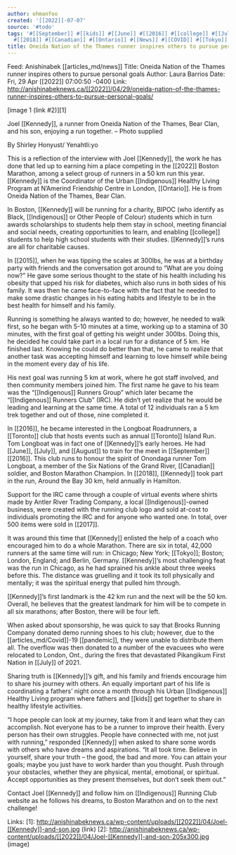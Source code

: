 ```yaml
---
author: ohmanfoo
created: '[[2022]]-07-07'
source: '#todo'
tags: '#[[September]] #[[kids]] #[[June]] #[[2016]] #[[college]] #[[July]] #[[2015]] #[[2017]] #[[pandemic]] #[[August]] #[[Toronto]]
  #[[2018]] #[[Canadian]] #[[Ontario]] #[[News]] #[[COVID]] #[[Tokyo]] #[[2022]] #[[Indigenous]] #[[Kennedy]] '
title: Oneida Nation of the Thames runner inspires others to pursue personal goals.md
---
```


Feed: Anishinabek [[articles_md/news]]
Title: Oneida Nation of the Thames runner inspires others to pursue personal 
goals
Author: Laura Barrios
Date: Fri, 29 Apr [[2022]] 07:00:50 -0400
Link: http://anishinabeknews.ca/[[2022]]/04/29/oneida-nation-of-the-thames-runner-inspires-others-to-pursue-personal-goals/
 
[image 1 (link #2)][1]
 
Joel [[Kennedy]], a runner from Oneida Nation of the Thames, Bear Clan, and his son,
enjoying a run together. – Photo supplied
 
By Shirley Honyust/ Yenahtli:yo
 
This is a reflection of the interview with Joel [[Kennedy]], the work he has done 
that led up to earning him a place competing in the [[2022]] Boston Marathon, among 
a select group of runners in a 50 km run this year. [[Kennedy]] is the Coordinator 
of the Urban [[Indigenous]] Healthy Living Program at N’Amerind Friendship Centre in
London, [[Ontario]]. He is from Oneida Nation of the Thames, Bear Clan.
 
In Boston, [[Kennedy]] will be running for a charity, BIPOC (who identify as Black, 
[[Indigenous]] or Other People of Colour) students which in turn awards scholarships
to students help them stay in school, meeting financial and social needs, 
creating opportunities to learn, and enabling [[college]] students to help high 
school students with their studies. [[Kennedy]]’s runs are all for charitable 
causes.
 
In [[2015]], when he was tipping the scales at 300lbs, he was at a birthday party 
with friends and the conversation got around to “What are you doing now?” He 
gave some serious thought to the state of his health including his obesity that 
upped his risk for diabetes, which also runs in both sides of his family. It was
then he came face-to-face with the fact that he needed to make some drastic 
changes in his eating habits and lifestyle to be in the best health for himself 
and his family.
 
Running is something he always wanted to do; however, he needed to walk first, 
so he began with 5-10 minutes at a time, working up to a stamina of 30 minutes, 
with the first goal of getting his weight under 300lbs. Doing this, he decided 
he could take part in a local run for a distance of 5 km. He finished last. 
Knowing he could do better than that, he came to realize that another task was 
accepting himself and learning to love himself while being in the moment every 
day of his life.
 
His next goal was running 5 km at work, where he got staff involved, and then 
community members joined him. The first name he gave to his team was the 
“[[Indigenous]] Runners Group” which later became the “[[Indigenous]] Runners Club” 
(IRC). He didn’t yet realize that he would be leading and learning at the same 
time. A total of 12 individuals ran a 5 km trek together and out of those, nine 
completed it.
 
In [[2016]], he became interested in the Longboat Roadrunners, a [[Toronto]] club that 
hosts events such as annual [[Toronto]] Island Run. Tom Longboat was in fact one of 
[[Kennedy]]’s early heroes. He had [[June]], [[July]], and [[August]] to train for the meet in 
[[September]] [[2016]]. This club runs to honour the spirit of Onondaga runner Tom 
Longboat, a member of the Six Nations of the Grand River, [[Canadian]] soldier, and 
Boston Marathon Champion. In [[2018]], [[Kennedy]] took part in the run, Around the Bay 
30 km, held annually in Hamilton.
 
Support for the IRC came through a couple of virtual events where shirts made by
Antler River Trading Company, a local [[Indigenous]]-owned business, were created 
with the running club logo and sold at-cost to individuals promoting the IRC and
for anyone who wanted one. In total, over 500 items were sold in [[2017]].
 
It was around this time that [[Kennedy]] enlisted the help of a coach who encouraged
him to do a whole Marathon. There are six in total, 42,000 runners at the same 
time will run: in Chicago; New York; [[Tokyo]]; Boston; London, England; and Berlin,
Germany. [[Kennedy]]’s most challenging feat was the run in Chicago, as he had 
sprained his ankle about three weeks before this. The distance was gruelling and
it took its toll physically and mentally; it was the spiritual energy that 
pulled him through.
 
[[Kennedy]]’s first landmark is the 42 km run and the next will be the 50 km. 
Overall, he believes that the greatest landmark for him will be to compete in 
all six marathons; after Boston, there will be four left.
 
When asked about sponsorship, he was quick to say that Brooks Running Company 
donated demo running shoes to his club; however, due to the [[articles_md/Covid]]-19 [[pandemic]], 
they were unable to distribute them all. The overflow was then donated to a 
number of the evacuees who were relocated to London, Ont., during the fires that
devastated Pikangikum First Nation in [[July]] of 2021.
 
Sharing truth is [[Kennedy]]’s gift, and his family and friends encourage him to 
share his journey with others. An equally important part of his life is 
coordinating a fathers’ night once a month through his Urban [[Indigenous]] Healthy 
Living program where fathers and [[kids]] get together to share in healthy lifestyle
activities.
 
“I hope people can look at my journey, take from it and learn what they can 
accomplish. Not everyone has to be a runner to improve their health. Every 
person has their own struggles. People have connected with me, not just with 
running,” responded [[Kennedy]] when asked to share some words with others who have 
dreams and aspirations. “It all took time. Believe in yourself, share your truth
– the good, the bad and more. You can attain your goals; maybe you just have to 
work harder than you thought. Push through your obstacles, whether they are 
physical, mental, emotional, or spiritual. Accept opportunities as they present 
themselves, but don’t seek them out.”
 
Contact Joel [[Kennedy]] and follow him on [[Indigenous]] Running Club website as he 
follows his dreams, to Boston Marathon and on to the next challenge!
 
Links: 
[1]: http://anishinabeknews.ca/wp-content/uploads/[[2022]]/04/Joel-[[Kennedy]]-and-son.jpg (link)
[2]: http://anishinabeknews.ca/wp-content/uploads/[[2022]]/04/Joel-[[Kennedy]]-and-son-205x300.jpg (image)